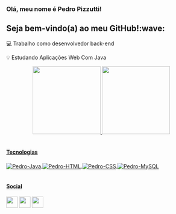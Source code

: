 <h3> Olá, meu nome é Pedro Pizzutti! </h3>
<h2>Seja bem-vindo(a) ao meu GitHub!:wave: </h2>

<p>💻 Trabalho como desenvolvedor back-end</p>
<p>💡 Estudando Aplicações Web Com Java</p>

<div align="center">
  <a href="www.linkedin.com/in/pedropizzutti">
  <img height="180em" src="https://github-readme-stats.vercel.app/api?username=PedroPizzutti&show_icons=true&theme=dark&include_all_commits=true&count_private=true"/>
  <img height="180em" src="https://github-readme-stats.vercel.app/api/top-langs/?username=PedroPizzutti&layout=compact&langs_count=7&theme=dark"/>
</div>
  
<div style="display: inline_block"><br>
  <h4>Tecnologias</h4>
  <img align="center" alt="Pedro-Java" src="https://img.shields.io/badge/Java-ED8B00?style=for-the-badge&logo=java&logoColor=white">
  <img align="center" alt="Pedro-HTML" src="https://img.shields.io/badge/HTML5-E34F26?style=for-the-badge&logo=html5&logoColor=white">
  <img align="center" alt="Pedro-CSS" src="https://img.shields.io/badge/CSS3-1572B6?style=for-the-badge&logo=css3&logoColor=white">
  <img align="center" alt="Pedro-MySQL" src="https://img.shields.io/badge/MySQL-005C84?style=for-the-badge&logo=mysql&logoColor=white">
  
</div>
  
<br/>
  
<div>
  <h4>Social</h4>
  <a href="https://www.instagram.com/p.pizzutti/" target="_blank"><img src="https://img.shields.io/badge/-Instagram-%23E4405F?style=for-the-badge&logo=instagram&logoColor=white"         target="_blank" height="30em"></a>
  <a href = "mailto:pedropizzutti@gmail.com"><img src="https://img.shields.io/badge/-Gmail-%23333?style=for-the-badge&logo=gmail&logoColor=white" target="_blank" height="30em"></a>
  <a href="www.linkedin.com/in/pedropizzutti" target="_blank"><img src="https://img.shields.io/badge/-LinkedIn-%230077B5?style=for-the-                  badge&logo=linkedin&logoColor=white" target="_blank" height="30em"></a> 
